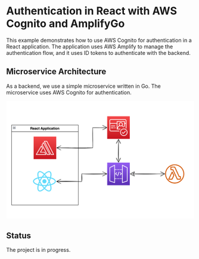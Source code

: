 # Authentication in React with AWS Cognito and AmplifyGo

This example demonstrates how to use AWS Cognito for authentication in a React application. 
The application uses AWS Amplify to manage the authentication flow, and it uses ID tokens to authenticate with the backend.


## Microservice Architecture

As a backend, we use a simple microservice written in Go. The microservice uses AWS Cognito for authentication.

![Architecture](./assets/CognitoArchitecture.png)


## Status

The project is in progress. 




